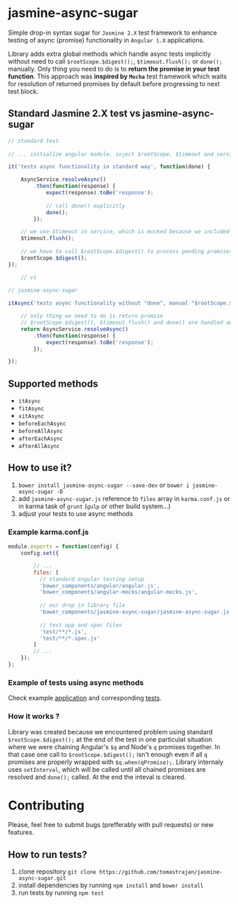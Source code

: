 # jasmine-async-sugar

Simple drop-in syntax sugar for `Jasmine 2.X` test framework to enhance testing of async (promise) functionality in `Angular 1.X` applications.

Library adds extra global methods which handle async tests implicitly without need to call `$rootScope.$digest();`, `$timeout.flush();` or `done();` manually. Only thing you need to do is to **return the promise in your test function**. This approach was **inspired by `Mocha`** test framework which waits for resolution of returned promises by default before progressing to next test block.

## Standard Jasmine 2.X test vs jasmine-async-sugar

```javascript
// standard test
    
// ... initialize angular module, inject $rootScope, $timeout and service

it('tests async functionality in standard way', function(done) {

    AsyncService.resolveAsync()
        .then(function(response) {
            expect(response).toBe('response');
            
            // call done() explicitly
            done();
        });

    // we use $timeout in service, which is mocked because we included angular-mocks so we have to trigger manually
    $timeout.flush();
    
    // we have to call $rootScope.$digest() to process pending promises in angular context
    $rootScope.$digest();
});

    // vs
    
// jasmine-async-sugar

itAsync('tests async functionality without "done", manual "$rootScope.$digest" and "$timeout.flush" triggering', function() {

    // only thing we need to do is return promise 
    // $rootScope.$digest(), $timeout.flush() and done() are handled automatically by library
    return AsyncService.resolveAsync()
        .then(function(response) {
            expect(response).toBe('response');
        });

});

```

## Supported methods
* `itAsync`
* `fitAsync`
* `xitAsync`
* `beforeEachAsync`
* `beforeAllAsync`
* `afterEachAsync`
* `afterAllAsync`

## How to use it?

1. `bower install jasmine-async-sugar --save-dev` or `bower i jasmine-async-sugar -D`
2. add `jasmine-async-sugar.js` reference to `files` array in `karma.conf.js` or in karma task of `grunt` (`gulp` or other build system...)
3. adjust your tests to use async methods

### Example karma.conf.js 
```javascript
module.exports = function(config) {
    config.set({

        // ...
        files: [
          // standard angular testing setup
          'bower_components/angular/angular.js',
          'bower_components/angular-mocks/angular-mocks.js',
        
          // our drop in library file
          'bower_components/jasmine-async-sugar/jasmine-async-sugar.js',
        
          // test app and spec files
          'test/**/*.js',
          'test/**/*.spec.js'
        ]
        // ...
    });
};
``` 

### Example of tests using async methods
Check example [application](https://github.com/tomastrajan/jasmine-async-sugar/blob/master/test/app.js) and corresponding [tests](https://github.com/tomastrajan/jasmine-async-sugar/blob/master/test/app.spec.js).

### How it works ?
Library was created because we encountered problem using standard `$rootScope.$digest();` at the end of the test in one particulat situation where we were chaining Angular's `$q` and Node's `q` promises together. In that case one call to `$rootScope.$digest();` isn't enough even if all `q` promises are properly wrapped with `$q.when(qPromise);`. Library internaly uses `setInterval`, which will be called until all chained promises are resolved and `done();` called. At the end the inteval is cleared.

# Contributing

Please, feel free to submit bugs (prefferably with pull requests) or new features.

## How to run tests?

1. clone repository `git clone https://github.com/tomastrajan/jasmine-async-sugar.git`
2. install dependencies by running `npm install` and `bower install`
3. run tests by running `npm test`


